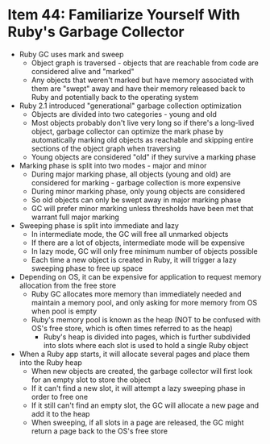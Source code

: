 # Item 44: Familiarize Yourself With Ruby's Garbage Collector

* Ruby GC uses mark and sweep
  * Object graph is traversed - objects that are reachable from code are considered alive and "marked"
  * Any objects that weren't marked but have memory associated with them are "swept" away and have their memory released back to Ruby and potentially back to the operating system
* Ruby 2.1 introduced "generational" garbage collection optimization
  * Objects are divided into two categories - young and old
  * Most objects probably don't live very long so if there's a long-lived object, garbage collector can optimize the mark phase by automatically marking old objects as reachable and skipping entire sections of the object graph when traversing
  * Young objects are considered "old" if they survive a marking phase
* Marking phase is split into two modes - major and minor
  * During major marking phase, all objects (young and old) are considered for marking - garbage collection is more expensive
  * During minor marking phase, only young objects are considered
  * So old objects can only be swept away in major marking phase
  * GC will prefer minor marking unless thresholds have been met that warrant full major marking
* Sweeping phase is split into immediate and lazy
  * In intermediate mode, the GC will free all unmarked objects
  * If there are a lot of objects, intermediate mode will be expensive
  * In lazy mode, GC will only free minimum number of objects possible
  * Each time a new object is created in Ruby, it will trigger a lazy sweeping phase to free up space
* Depending on OS, it can be expensive for application to request memory allocation from the free store
  * Ruby GC allocates more memory than immediately needed and maintain a memory pool, and only asking for more memory from OS when pool is empty
  * Ruby's memory pool is known as the heap (NOT to be confused with OS's free store, which is often times referred to as the heap)
    * Ruby's heap is divided into pages, which is further subdivided into slots where each slot is used to hold a single Ruby object
* When a Ruby app starts, it will allocate several pages and place them into the Ruby heap
  * When new objects are created, the garbage collector will first look for an empty slot to store the object
  * If it can't find a new slot, it will attempt a lazy sweeping phase in order to free one
  * If it still can't find an empty slot, the GC will allocate a new page and add it to the heap
  * When sweeping, if all slots in a page are released, the GC might return a page back to the OS's free store